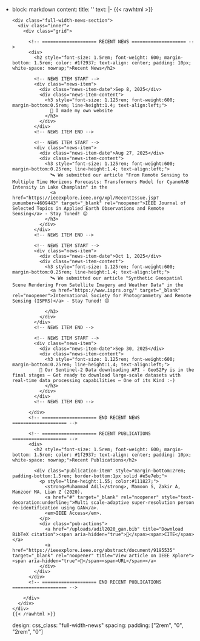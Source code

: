   - block: markdown
    content:
      title: ''
      text: |-
        {{< rawhtml >}}
        <style>
          /* Widen only the markdown wrapper that contains this block */
          .prose:has(.full-width-news-section) {
            max-width: none !important;
            width: 100% !important;
          }
          /* Full-bleed wrapper: break out of theme container to use viewport width */
          .full-width-news-section {
            width: 100vw;
            max-width: 100vw;
            margin-left: calc(50% - 50vw);
            margin-right: calc(50% - 50vw);
            padding-left: max(1rem, env(safe-area-inset-left));
            padding-right: max(1rem, env(safe-area-inset-right));
          }
          /* Inner max-width for readable line lengths */
          .full-width-news-section .inner {
            max-width: 1600px;
            margin: 0 auto;
          }
          /* Two equal columns with generous gap */
          .full-width-news-section .grid {
            display: grid;
            grid-template-columns: 1fr 1fr;
            gap: 6.5rem;
            align-items: start;
          }
          @media (max-width: 900px) {
            .full-width-news-section .grid { grid-template-columns: 1fr; gap: 1.25rem; }
          }
          .full-width-news-section h3 { margin-top: 0; }
          .news-item { display:flex; align-items:flex-start; gap:1rem; margin-bottom:2rem; padding-bottom:1.25rem; border-bottom:1px solid #e5e7eb; }
          .news-item:last-of-type { border-bottom:none; margin-bottom:1.5rem; padding-bottom:0; }
          .news-item-date { font-size:0.875rem; color:#6b7280; min-width:80px; flex-shrink:0; text-align:left; }
          .news-item-content { flex:1; text-align:left; }
          .full-width-news-section h3 a { color:#059669; text-decoration:none; }
          .full-width-news-section h3 a:hover { text-decoration:underline; }
          .publication-item p { margin:0 0 .5rem 0; }
          .pub-actions { display:flex; gap:1.25rem; font-size:0.9rem; font-weight:600; }
          .pub-actions a { display:inline-flex; align-items:center; gap:.3rem; color:#059669; text-decoration:none; }
          .pub-actions a:hover { text-decoration:underline; }
        </style>

        <div class="full-width-news-section">
          <div class="inner">
            <div class="grid">

              <!-- ==================== RECENT NEWS ==================== -->
              <div>
                <h2 style="font-size: 1.5rem; font-weight: 600; margin-bottom: 1.5rem; color: #1f2937; text-align: center; padding: 10px; white-space: nowrap;">Recent News</h2>

                <!-- NEWS ITEM START -->
                <div class="news-item">
                  <div class="news-item-date">Sep 8, 2025</div>
                  <div class="news-item-content">
                    <h3 style="font-size: 1.125rem; font-weight:600; margin-bottom:0.5rem; line-height:1.4; text-align:left;">
                      🎉 I made my own website
                    </h3>
                  </div>
                </div>
                <!-- NEWS ITEM END -->

                <!-- NEWS ITEM START -->
                <div class="news-item">
                  <div class="news-item-date">Aug 27, 2025</div>
                  <div class="news-item-content">
                    <h3 style="font-size: 1.125rem; font-weight:600; margin-bottom:0.25rem; line-height:1.4; text-align:left;">
                      🛰️ We submitted our article "From Remote Sensing to Multiple Time Horizons Forecasts: Transformers Model for CyanoHAB Intensity in Lake Champlain" in the 
                      <a href="https://ieeexplore.ieee.org/xpl/RecentIssue.jsp?punumber=4609443" target="_blank" rel="noopener">IEEE Journal of Selected Topics in Applied Earth Observations and Remote Sensing</a> - Stay Tuned! 😊
                    </h3>
                  </div>
                </div>
                <!-- NEWS ITEM END -->

                <!-- NEWS ITEM START -->
                <div class="news-item">
                  <div class="news-item-date">Oct 1, 2025</div>
                  <div class="news-item-content">
                    <h3 style="font-size: 1.125rem; font-weight:600; margin-bottom:0.25rem; line-height:1.4; text-align:left;">
                      🛰️ We submitted our article "Synthetic Geospatial Scene Rendering From Satellite Imagery and Weather Data" in the 
                      <a href="https://www.isprs.org/" target="_blank" rel="noopener">International Society for Photogrammetry and Remote Sensing (ISPRS)</a> - Stay Tuned! 😊

                    </h3>
                  </div>
                </div>
                <!-- NEWS ITEM END -->

                <!-- NEWS ITEM START -->
                <div class="news-item">
                  <div class="news-item-date">Sep 30, 2025</div>
                  <div class="news-item-content">
                    <h3 style="font-size: 1.125rem; font-weight:600; margin-bottom:0.25rem; line-height:1.4; text-align:left;">
                  🚀 Our Sentinel-2 Data downloading API - GeoS2Py is in the final stages – Get ready to download large-scale datasets with real-time data processing capabilities – One of its Kind :-)
                    </h3>
                  </div>
                </div>
                <!-- NEWS ITEM END -->

              </div>
              <!-- ==================== END RECENT NEWS ==================== -->

              <!-- ==================== RECENT PUBLICATIONS ==================== -->
              <div>
                <h2 style="font-size: 1.5rem; font-weight: 600; margin-bottom: 1.5rem; color: #1f2937; text-align: center; padding: 10px; white-space: nowrap;">Recent Publications</h2>

                <div class="publication-item" style="margin-bottom:2rem; padding-bottom:1.5rem; border-bottom:1px solid #e5e7eb;">
                  <p style="line-height:1.55; color:#111827;">
                    <strong>Muhammad Adil</strong>, Mamoon S, Zakir A, Manzoor MA, Lian Z (2020). 
                    <a href="#" target="_blank" rel="noopener" style="text-decoration:underline;">Multi scale-adaptive super-resolution person re-identification using GAN</a>. 
                    <em>IEEE Access</em>.
                  </p>
                  <div class="pub-actions">
                    <a href="/uploads/adil2020_gan.bib" title="Download BibTeX citation"><span aria-hidden="true">📄</span><span>CITE</span></a>
                    <a href="https://ieeexplore.ieee.org/abstract/document/9195535" target="_blank" rel="noopener" title="View article on IEEE Xplore"><span aria-hidden="true">🔗</span><span>URL</span></a>
                  </div>
                </div>
              </div>
              <!-- ==================== END RECENT PUBLICATIONS ==================== -->

            </div>
          </div>
        </div>
        {{< /rawhtml >}}
    design:
      css_class: "full-width-news"
      spacing:
        padding: ["2rem", "0", "2rem", "0"]
